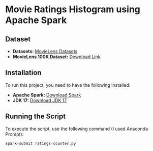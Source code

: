 # Movie Ratings Histogram using Apache Spark

## Dataset
- **Datasets:** [MovieLens Datasets](https://grouplens.org/datasets/movielens/)
- **MovieLens 100K Dataset:** [Download Link](https://files.grouplens.org/datasets/movielens/ml-100k.zip)

## Installation
To run this project, you need to have the following installed:

- **Apache Spark:** [Download Spark](https://spark.apache.org/downloads.html)
- **JDK 17:** [Download JDK 17](https://www.oracle.com/java/technologies/downloads/?er=221886)

## Running the Script
To execute the script, use the following command (I used Anaconda Prompt):

```sh
spark-submit ratings-counter.py
